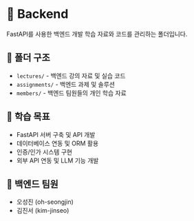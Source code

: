# 🔧 Backend

FastAPI를 사용한 백엔드 개발 학습 자료와 코드를 관리하는 폴더입니다.

## 📁 폴더 구조

- `lectures/` - 백엔드 강의 자료 및 실습 코드
- `assignments/` - 백엔드 과제 및 솔루션
- `members/` - 백엔드 팀원들의 개인 학습 자료

## 🎯 학습 목표

- FastAPI 서버 구축 및 API 개발
- 데이터베이스 연동 및 ORM 활용
- 인증/인가 시스템 구현
- 외부 API 연동 및 LLM 기능 개발

## 👥 백엔드 팀원

- 오성진 (oh-seongjin)
- 김진서 (kim-jinseo)
